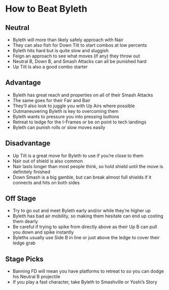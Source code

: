 # How to Beat Byleth

## Neutral

- Byleth will more than likely safely approach with Nair
- They can also fish for Down Tilt to start combos at low percents
- Byleth hits hard but is quite slow and sluggish
- Feign an approach to see what moves (if any) they throw out
- Neutral B, Down B, and Smash Attacks can all be punished hard
- Up Tilt is also a good combo starter

## Advantage

- Byleth has great reach and properties on all of their Smash Attacks
- The same goes for their Fair and Bair
- They’ll also look to juggle you with Up Airs where possible
- Outmaneuvering Byleth is key to overcoming them
- Byleth wants to pressure you into pressing buttons
- Retreat to ledge for the I-Frames or be on point to tech landings
- Byleth can punish rolls or slow moves easily

## Disadvantage

- Up Tilt is a great move for Byleth to use if you’re close to them
- Nair out of shield is also common
- Nair lasts longer than most people think, so hold shield until the move is definitely finished
- Down Smash is a big gamble, but can break almost full shields if it connects and hits on both sides

## Off Stage

- Try to go out and meet Byleth early and/or while they’re higher up
- Byleth has bad air mobility, so making them hesitate can end up costing them dearly
- Be careful if trying to spike from directly above as their Up B can pull you down and spike instantly
- Byleths usually use Side B in line or just above the ledge to cover their ledge grab

## Stage Picks

- Banning FD will mean you have platforms to retreat to so you can dodge his Neutral B projectile
- If you play a fast character, take Byleth to Smashville or Yoshi’s Story
